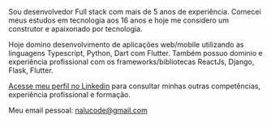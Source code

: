 <p>
  Sou desenvolvedor Full stack com mais de 5 anos de experiência. Comecei meus estudos em tecnologia aos 16 anos e hoje me considero um construtor e apaixonado por tecnologia.
</p>

<p>Hoje domino desenvolvimento de aplicações web/mobile utilizando as linguagens Typescript, Python, Dart com Flutter. Também possuo dominio e experiência profissional com os frameworks/bibliotecas ReactJs, Django, Flask, Flutter.
<br/>

<p><a href="https://linkedin.com/in/nalucode">Acesse meu perfil no Linkedin</a> para consultar minhas outras competências, experiência profissional e formação.</p>

<p>Meu email pessoal: <a href="mailto:nalucode@gmail.com">nalucode@gmail.com</a></p>
